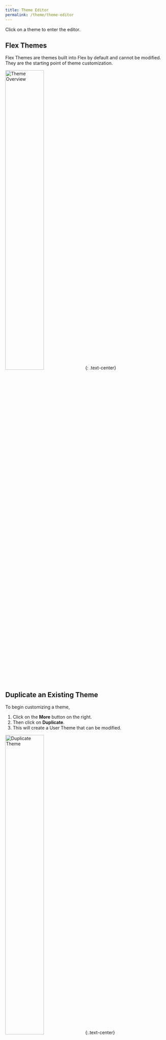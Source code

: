 ```yaml
---
title: Theme Editor
permalink: /theme/theme-editor
---
```


Click on a theme to enter the editor.



## Flex Themes

Flex Themes are themes built into Flex by default and cannot be modified. They are the starting point of theme customization.

<img src="/assets/images/theme_overview.png" width="49%" alt="Theme Overview"/>
{: .text-center}

## Duplicate an Existing Theme

To begin customizing a theme, 
1. Click on the **More** button on the right. 
2. Then click on **Duplicate**. 
3. This will create a User Theme that can be modified.

<img src="/assets/images/theme_duplicate.png" width="49%" alt="Duplicate Theme"/>
{:.text-center}

## Rename Theme & Description

The new theme's name & description can be changed to your liking.
1. Click on the **More ** button on the right.
2. Then click on **Rename**.
3. Click on the property you would like to change.

<img src="/assets/images/theme_rename.png" width="49%" alt="Duplicate Theme"/>
<img src="/assets/images/theme_rename_menu.png" width="49%" alt="Duplicate Theme"/>
{:.text-center}


